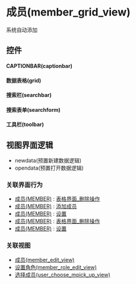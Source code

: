 # 成员(member_grid_view)  <!-- {docsify-ignore-all} -->


系统自动添加



## 控件
#### CAPTIONBAR(captionbar)
#### 数据表格(grid)
#### 搜索栏(searchbar)
#### 搜索表单(searchform)
#### 工具栏(toolbar)

## 视图界面逻辑
  * newdata(预置新建数据逻辑)
  * opendata(预置打开数据逻辑)


### 关联界面行为
  * [成员(MEMBER)](module/Base/member) : [表格界面_删除操作](module/Base/member#界面行为)
  * [成员(MEMBER)](module/Base/member) : [添加成员](module/Base/member#界面行为)
  * [成员(MEMBER)](module/Base/member) : [设置](module/Base/member#界面行为)
  * [成员(MEMBER)](module/Base/member) : [表格界面_删除操作](module/Base/member#界面行为)
  * [成员(MEMBER)](module/Base/member) : [设置](module/Base/member#界面行为)

### 关联视图
  * [成员(member_edit_view)](app/view/member_edit_view)
  * [设置角色(member_role_edit_view)](app/view/member_role_edit_view)
  * [选择成员(user_choose_mpick_up_view)](app/view/user_choose_mpick_up_view)

<script>
 const { createApp } = Vue
  createApp({
    data() {
      return {

      }
    }
  }).use(ElementPlus).mount('#app')
</script>